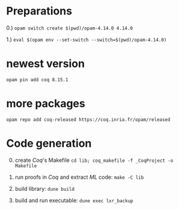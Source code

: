 
Preparations
============

0.) `opam switch create $(pwd)/opam-4.14.0 4.14.0`

1.) `eval $(opam env --set-switch --switch=$(pwd)/opam-4.14.0)`


# newest version
`opam pin add coq 8.15.1`

# more packages
`opam repo add coq-released https://coq.inria.fr/opam/released`


Code generation
===============

0) create _Coq_'s Makefile
    `cd lib; coq_makefile -f _CoqProject -o Makefile`

1) run proofs in _Coq_ and extract _ML_ code:
    `make -C lib`

2) build library:
    `dune build`

3) build and run executable:
    `dune exec lxr_backup`

